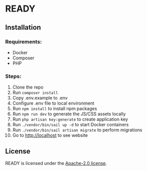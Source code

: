 # READY

## Installation

### Requirements:

* Docker
* Composer
* PHP

### Steps:

1. Clone the repo
2. Run `composer install`
3. Copy .env.example to .env
4. Configure .env file to local environment
5. Run `npm install` to install npm packages
6. Run `npm run dev` to generate the JS/CSS assets locally
7. Run `php artisan key:generate` to create application key
8. Run `./vendor/bin/sail up -d` to start Docker containers
9. Run `./vendor/bin/sail artisan migrate` to perform migrations
10. Go to [http://localhost](http://localhost) to see website

## License

READY is licensed under the [Apache-2.0 license](https://github.com/cjreed121/ready/blob/master/LICENSE).
